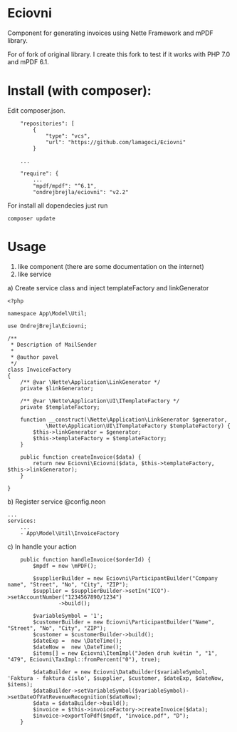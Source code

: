 # Eciovni
Component for generating invoices using Nette Framework and mPDF library.

For of fork of original library. I create this fork to test if it works with PHP 7.0 and mPDF 6.1.

# Install (with composer):

Edit composer.json.

```
    "repositories": [
        {
            "type": "vcs",
            "url": "https://github.com/lamagoci/Eciovni"
        }
        
    ...
    
    "require": {
        ...
        "mpdf/mpdf": "^6.1",
        "ondrejbrejla/eciovni": "v2.2"
```

For install all dopendecies just run
```
composer update
```

# Usage

1. like component (there are some documentation on the internet)
2. like service

a) Create service class and inject templateFactory and linkGenerator

```
<?php

namespace App\Model\Util;

use OndrejBrejla\Eciovni;

/**
 * Description of MailSender
 *
 * @author pavel
 */
class InvoiceFactory
{
    /** @var \Nette\Application\LinkGenerator */
    private $linkGenerator;

    /** @var \Nette\Application\UI\ITemplateFactory */
    private $templateFactory;
    
    function __construct(\Nette\Application\LinkGenerator $generator,
            \Nette\Application\UI\ITemplateFactory $templateFactory) {
        $this->linkGenerator = $generator;
        $this->templateFactory = $templateFactory;
    }
    
    public function createInvoice($data) {
        return new Eciovni\Eciovni($data, $this->templateFactory, $this->linkGenerator);
    }
    
}
```

b) Register service @config.neon
```
...
services:
    ...
	- App\Model\Util\InvoiceFactory
```

c) In handle your action
```
    public function handleInvoice($orderId) {
        $mpdf = new \mPDF();
        
        $supplierBuilder = new Eciovni\ParticipantBuilder("Company name", "Street", "No", "City", "ZIP");
        $supplier = $supplierBuilder->setIn("ICO")->setAccountNumber("1234567890/1234")
                ->build();
                
        $variableSymbol = '1';
        $customerBuilder = new Eciovni\ParticipantBuilder("Name", "Street", "No", "City", "ZIP");
        $customer = $customerBuilder->build();
        $dateExp =  new \DateTime();
        $dateNow =  new \DateTime();
        $items[] = new Eciovni\ItemImpl("Jeden druh květin ", "1", "479", Eciovni\TaxImpl::fromPercent("0"), true);
        
        $dataBuilder = new Eciovni\DataBuilder($variableSymbol, 'Faktura - faktura číslo', $supplier, $customer, $dateExp, $dateNow, $items);
        $dataBuilder->setVariableSymbol($variableSymbol)->setDateOfVatRevenueRecognition($dateNow);
        $data = $dataBuilder->build();
        $invoice = $this->invoiceFactory->createInvoice($data);
        $invoice->exportToPdf($mpdf, "invoice.pdf", "D");
    }
```
